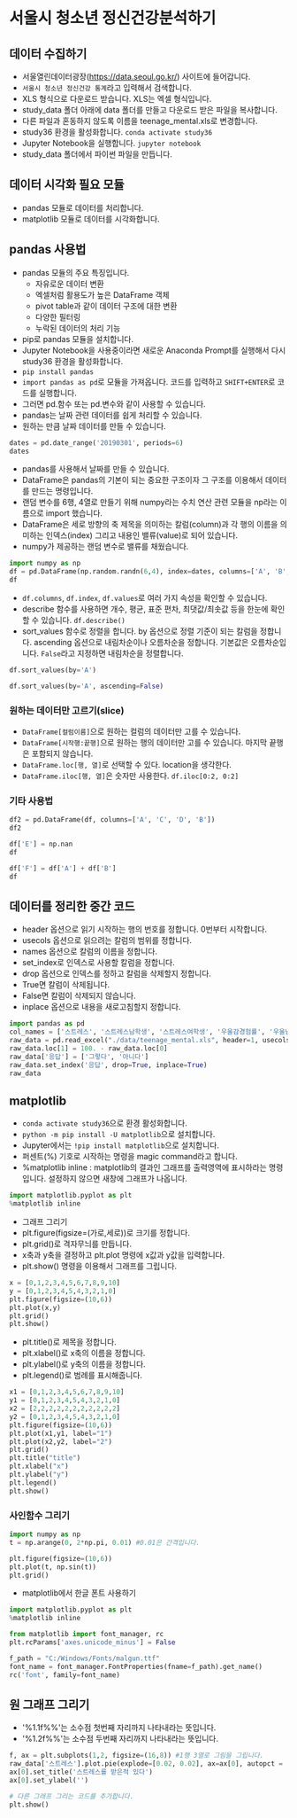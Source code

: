 # 서울시 청소년 정신건강분석하기
## 데이터 수집하기
* 서울열린데이터광장(https://data.seoul.go.kr/) 사이트에 들어갑니다.
* ```서울시 청소년 정신건강 통계```라고 입력해서 검색합니다.
* XLS 형식으로 다운로드 받습니다. XLS는 엑셀 형식입니다.
* study_data 폴더 아래에 data 폴더를 만들고 다운로드 받은 파일을 복사합니다.
* 다른 파일과 혼동하지 않도록 이름을 teenage_mental.xls로 변경합니다.
* study36 환경을 활성화합니다. ```conda activate study36```
* Jupyter Notebook을 실행합니다. ```jupyter notebook```
* study_data 폴더에서 파이썬 파일을 만듭니다.

## 데이터 시각화 필요 모듈
* pandas 모듈로 데이터를 처리합니다.
* matplotlib 모듈로 데이터를 시각화합니다.

## pandas 사용법
* pandas 모듈의 주요 특징입니다.
  * 자유로운 데이터 변환
  * 엑셀처럼 활용도가 높은 DataFrame 객체
  * pivot table과 같이 데이터 구조에 대한 변환
  * 다양한 필터링
  * 누락된 데이터의 처리 기능
* pip로 pandas 모듈을 설치합니다.
* Jupyter Notebook을 사용중이라면 새로운 Anaconda Prompt를 실행해서 다시 study36 환경을 활성화합니다.
*   ```pip install pandas```
* ```import pandas as pd```로 모듈을 가져옵니다. 코드를 입력하고 ```SHIFT+ENTER```로 코드를 실행합니다.
* 그러면 pd.함수 또는 pd.변수와 같이 사용할 수 있습니다.
* pandas는 날짜 관련 데이터를 쉽게 처리할 수 있습니다.
* 원하는 만큼 날짜 데이터를 만들 수 있습니다.
```python
dates = pd.date_range('20190301', periods=6)
dates
```

* pandas를 사용해서 날짜를 만들 수 있습니다.
* DataFrame은 pandas의 기본이 되는 중요한 구조이자 그 구조를 이용해서 데이터를 만드는 명령입니다.
* 랜덤 변수를 6행, 4열로 만들기 위해 numpy라는 수치 연산 관련 모듈을 np라는 이름으로 import 했습니다.
* DataFrame은 세로 방향의 축 제목을 의미하는 칼럼(column)과 각 행의 이름을 의미하는 인덱스(index) 그리고 내용인 밸류(value)로 되어 있습니다.
* numpy가 제공하는 랜덤 변수로 밸류를 채웠습니다.
```python
import numpy as np
df = pd.DataFrame(np.random.randn(6,4), index=dates, columns=['A', 'B', 'C', 'D'])
df
```
* ```df.columns```, ```df.index```, ```df.values```로 여러 가지 속성을 확인할 수 있습니다.
* describe 함수를 사용하면 개수, 평균, 표준 편차, 최댓값/최솟값 등을 한눈에 확인할 수 있습니다. ```df.describe()```
* sort_values 함수로 정렬을 합니다. by 옵션으로 정렬 기준이 되는 칼럼을 정합니다. ascending 옵션으로 내림차순이나 오름차순을 정합니다. 기본값은 오름차순입니다. ```False```라고 지정하면 내림차순을 정렬합니다.
```python
df.sort_values(by='A')
```
```python
df.sort_values(by='A', ascending=False)
```

### 원하는 데이터만 고르기(slice)
* ```DataFrame[컬럼이름]```으로 원하는 컬럼의 데이터만 고를 수 있습니다.
* ```DataFrame[시작행:끝행]```으로 원하는 행의 데이터만 고를 수 있습니다. 마지막 끝행은 포함되지 않습니다.
* ```DataFrame.loc[행, 열]```로 선택할 수 있다. location을 생각한다.
* ```DataFrame.iloc[행, 열]```은 숫자만 사용한다. ```df.iloc[0:2, 0:2]```

### 기타 사용법
```python
df2 = pd.DataFrame(df, columns=['A', 'C', 'D', 'B'])
df2
```

```python
df['E'] = np.nan
df
```

```python
df['F'] = df['A'] + df['B']
df
```

## 데이터를 정리한 중간 코드
* header 옵션으로 읽기 시작하는 행의 번호를 정합니다. 0번부터 시작합니다.
* usecols 옵션으로 읽으려는 칼럼의 범위를 정합니다.
* names 옵션으로 칼럼의 이름을 정합니다.
* set_index로 인덱스로 사용할 칼럼을 정합니다.
 * drop 옵션으로 인덱스를 정하고 칼럼을 삭제할지 정합니다.
  * True면 칼럼이 삭제됩니다.
  * False면 칼럼이 삭제되지 않습니다.
 * inplace 옵션으로 내용을 새로고침할지 정합니다. 
```python
import pandas as pd
col_names = ['스트레스', '스트레스남학생', '스트레스여학생', '우울감경험률', '우울남학생', '우울여학생', '자살생각율', '자살남학생', '자살여학생']
raw_data = pd.read_excel("./data/teenage_mental.xls", header=1, usecols="C:K", names=col_names)
raw_data.loc[1] = 100. - raw_data.loc[0]
raw_data['응답'] = ['그렇다', '아니다']
raw_data.set_index('응답', drop=True, inplace=True)
raw_data
```

## matplotlib
* ```conda activate study36```으로 환경 활성화합니다.
* ```python -m pip install -U matplotlib```으로 설치합니다.
* Jupyter에서는 ```!pip install matplotlib```으로 설치합니다.
* 퍼센트(%) 기호로 시작하는 명령을 magic command라고 합니다.
* %matplotlib inline : matplotlib의 결과인 그래프를 출력영역에 표시하라는 명령입니다. 설정하지 않으면 새창에 그래프가 나옵니다.
```python
import matplotlib.pyplot as plt
%matplotlib inline
```
* 그래프 그리기
* plt.figure(figsize=(가로,세로))로 크기를 정합니다.
* plt.grid()로 격자무늬를 만듭니다.
* x축과 y축을 결정하고 plt.plot 명령에 x값과 y값을 입력합니다.
* plt.show() 명령을 이용해서 그래프를 그립니다.
```python
x = [0,1,2,3,4,5,6,7,8,9,10]
y = [0,1,2,3,4,5,4,3,2,1,0]
plt.figure(figsize=(10,6))
plt.plot(x,y)
plt.grid()
plt.show()
```
* plt.title()로 제목을 정합니다.
* plt.xlabel()로 x축의 이름을 정합니다.
* plt.ylabel()로 y축의 이름을 정합니다.
* plt.legend()로 범례를 표시해줍니다.
```python
x1 = [0,1,2,3,4,5,6,7,8,9,10]
y1 = [0,1,2,3,4,5,4,3,2,1,0]
x2 = [2,2,2,2,2,2,2,2,2,2,2]
y2 = [0,1,2,3,4,5,4,3,2,1,0]
plt.figure(figsize=(10,6))
plt.plot(x1,y1, label="1")
plt.plot(x2,y2, label="2")
plt.grid()
plt.title("title")
plt.xlabel("x")
plt.ylabel("y")
plt.legend()
plt.show()
```

### 사인함수 그리기
```python
import numpy as np
t = np.arange(0, 2*np.pi, 0.01) #0.01은 간격입니다.

plt.figure(figsize=(10,6))
plt.plot(t, np.sin(t))
plt.grid()
```

* matplotlib에서 한글 폰트 사용하기
```python
import matplotlib.pyplot as plt
%matplotlib inline

from matplotlib import font_manager, rc
plt.rcParams['axes.unicode_minus'] = False

f_path = "C:/Windows/Fonts/malgun.ttf"
font_name = font_manager.FontProperties(fname=f_path).get_name()
rc('font', family=font_name)
```

## 원 그래프 그리기
* '%1.1f%%'는 소수점 첫번째 자리까지 나타내라는 뜻입니다.
 * '%1.2f%%'는 소수점 두번째 자리까지 나타내라는 뜻입니다.
```python
f, ax = plt.subplots(1,2, figsize=(16,8)) #1행 3열로 그림을 그립니다.
raw_data['스트레스'].plot.pie(explode=[0.02, 0.02], ax=ax[0], autopct = '%1.1f%%')
ax[0].set_title('스트레스를 받은적 있다')
ax[0].set_ylabel('')

# 다른 그래프 그리는 코드를 추가합니다.
plt.show()
```




  

